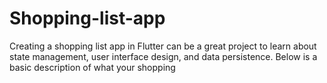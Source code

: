 # Shopping-list-app
Creating a shopping list app in Flutter can be a great project to learn about state management, user interface design, and data persistence. Below is a basic description of what your shopping 
